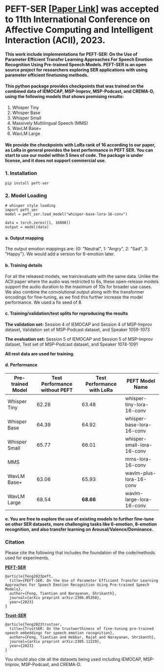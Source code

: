 # PEFT-SER [[Paper Link](https://arxiv.org/abs/2306.05350)] was accepted to 11th International Conference on Affective Computing and Intelligent Interaction (ACII), 2023. 

#### This work include implementations for PEFT-SER: On the Use of Parameter Efficient Transfer Learning Approaches For Speech Emotion Recognition Using Pre-trained Speech Models. PEFT-SER is an open source project for researchers exploring SER applications with using parameter efficient finetuning methods.


#### This python package provides checkpoints that was trained on the combined data of IEMOCAP, MSP-Improv, MSP-Podcast, and CREMA-D, using the following models that shows promising results:

1. Whisper Tiny
2. Whisper Base
3. Whisper Small
4. Massively Multilingual Speech (MMS)
5. WavLM Base+
6. WavLM Large


#### We provide the checkpoints with LoRa rank of 16 according to our paper, as LoRa in general provides the best performance in PEFT SER. You can start to use our model within 5 lines of code. The package is under license, and it does not support commercial use.


### 1. Installation
```
pip install peft-ser
```

### 2. Model Loading
```
# whisper style loading
import peft_ser
model = peft_ser.load_model("whisper-base-lora-16-conv")

data = torch.zeros([1, 16000])
output = model(data)
```
#### a. Output mapping
The output emotion mappings are: {0: "Neutral", 1: "Angry", 2: "Sad", 3: "Happy"}. We would add a version for 6-emotion later.

#### b. Training details
For all the released models, we train/evaluate with the same data.  Unlike the ACII paper where the audio was restricted to 6s, these open-release models support the audio duration to the maximum of 10s for broader use cases. We also combine the convolutional output along with the transformer encodings for fine-tuning, as we find this further increase the model performance. We used a fix seed of 8.

#### c. Training/validation/test splits for reproducing the results

**The validation set:** Session 4 of IEMOCAP and Session 4 of MSP-Improv dataset, Validation set of MSP-Podcast dataset, and Speaker 1059-1073

**The evaluation set:** Session 5 of IEMOCAP and Session 5 of MSP-Improv dataset, Test set of MSP-Podcast dataset, and Speaker 1074-1091

**All rest data are used for training.**

#### d. Performance

Pre-trained Model | Test Performance without PEFT | Test Performance with LoRa | PEFT Model Name
|---|---|---|---
Whisper Tiny | 62.26 | 63.48 | whisper-tiny-lora-16-conv 
Whisper Base | 64.39 | 64.92 | whisper-base-lora-16-conv 
Whisper Small | 65.77 | 66.01 | whisper-small-lora-16-conv 
MMS |  |  | mms-lora-16-conv 
WavLM Base+ | 63.06 | 65.93 | wavlm-plus-lora-16-conv 
WavLM Large | 68.54 | **68.66** | wavlm-large-lora-16-conv 

#### e. You are free to explore the use of existing models to further fine-tune on other SER datasets, more challenging tasks like 6-emotion, 8-emotion recognition, and also transfer learning on Arousal/Valence/Dominance.

### Citation

Please cite the following that includes the foundation of the code/methods used for experiments.

**[PEFT-SER](https://arxiv.org/abs/2306.05350)**
```
@article{feng2023peft,
  title={PEFT-SER: On the Use of Parameter Efficient Transfer Learning Approaches For Speech Emotion Recognition Using Pre-trained Speech Models},
  author={Feng, Tiantian and Narayanan, Shrikanth},
  journal={arXiv preprint arXiv:2306.05350},
  year={2023}
}
```
**[Trust-SER](https://arxiv.org/abs/2305.11229)**
```
@article{feng2023trustser,
  title={TrustSER: On the trustworthiness of fine-tuning pre-trained speech embeddings for speech emotion recognition},
  author={Feng, Tiantian and Hebbar, Rajat and Narayanan, Shrikanth},
  journal={arXiv preprint arXiv:2305.11229},
  year={2023}
}
```

You should also cite all the datasets being used including IEMOCAP, MSP-Improv, MSP-Podcast, and CREMA-D.


